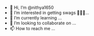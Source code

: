 - 👋 Hi, I’m @nithya1650
- 👀 I’m interested in getting swags 🤣😂😅...
- 🌱 I’m currently learning ...
- 💞️ I’m looking to collaborate on ...
- 📫 How to reach me ...

<!---
nithya1650/nithya1650 is a ✨ special ✨ repository because its `README.md` (this file) appears on your GitHub profile.
You can click the Preview link to take a look at your changes.
--->
